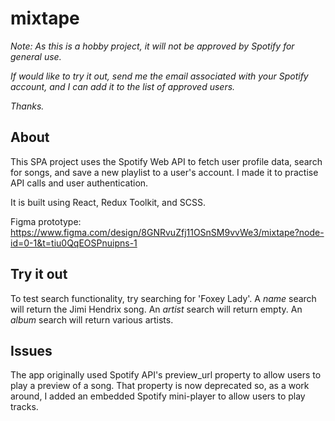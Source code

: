  # mixtape

 *Note: As this is a hobby project, it will not be approved by Spotify for general use.*
 
 *If would like to try it out, send me the email associated with your Spotify account, and I can add it to the list of approved users.*
 
 *Thanks.*
 
 ## About
 This SPA project uses the Spotify Web API to fetch user profile data, search for songs, and save a new playlist to a user's account. I made it to practise API calls and user authentication.  
 
 It is built using React, Redux Toolkit, and SCSS.  
 
 Figma prototype: https://www.figma.com/design/8GNRvuZfj11OSnSM9vvWe3/mixtape?node-id=0-1&t=tiu0QqEOSPnuipns-1
 ## Try it out
 To test search functionality, try searching for 'Foxey Lady'. A *name* search will return the Jimi Hendrix song. An *artist* search will return empty. An *album* search will return various artists.
 ## Issues
 The app originally used Spotify API's preview_url property to allow users to play a preview of a song. 
 That property is now deprecated so, as a work around, I added an embedded Spotify mini-player to allow users to play tracks. 
